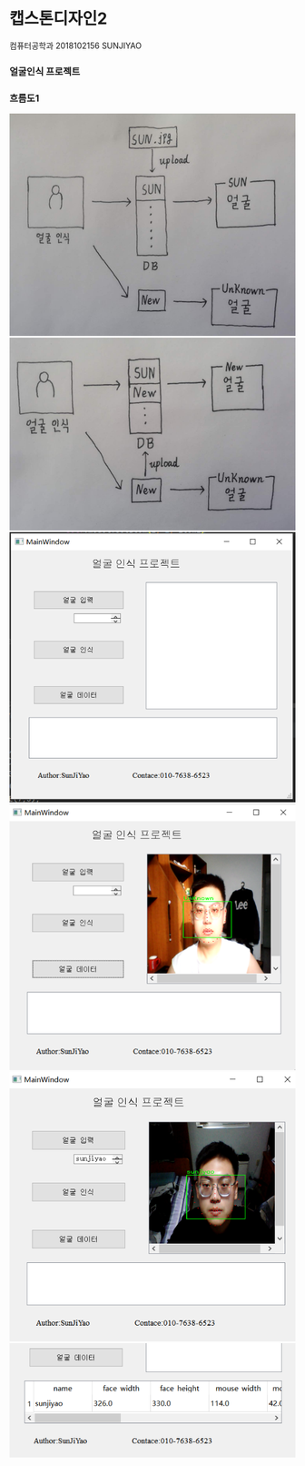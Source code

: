 # 캡스톤디자인2
컴퓨터공학과
2018102156
SUNJIYAO
### 얼굴인식 프로젝트



### 흐름도1
![image](https://github.com/sjy072812138/Capstone-Design-2/blob/main/IMG/%E5%9B%BE%E7%89%871.png)
![image](https://github.com/sjy072812138/Capstone-Design-2/blob/main/IMG/%E5%9B%BE%E7%89%872.png)
![image](https://github.com/sjy072812138/Capstone-Design-2/blob/main/IMG/%E5%9B%BE%E7%89%873.png)
![image](https://github.com/sjy072812138/Capstone-Design-2/blob/main/IMG/%E5%9B%BE%E7%89%874.png)
![image](https://github.com/sjy072812138/Capstone-Design-2/blob/main/IMG/%E5%9B%BE%E7%89%875.png)
![image](https://github.com/sjy072812138/Capstone-Design-2/blob/main/IMG/%E5%9B%BE%E7%89%876.png)
